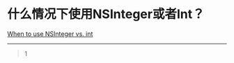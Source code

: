 # 什么情况下使用NSInteger或者Int？
[When to use NSInteger vs. int](https://stackoverflow.com/questions/4445173/when-to-use-nsinteger-vs-int)

___



> 1

